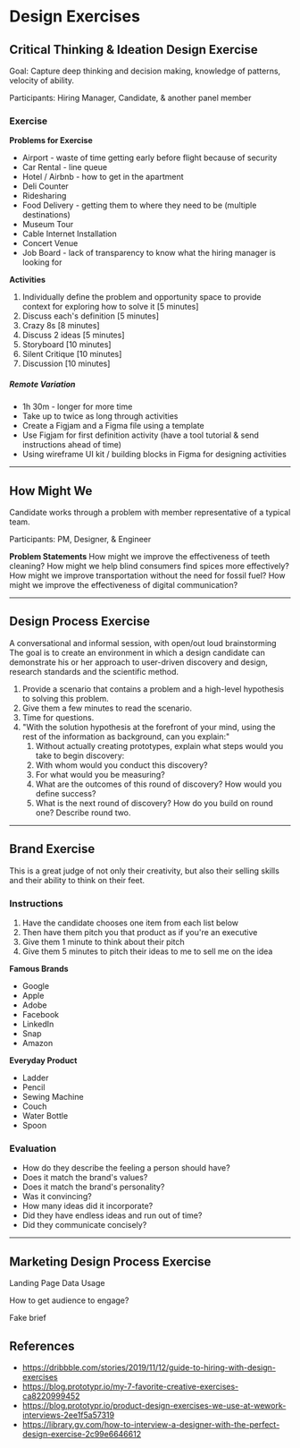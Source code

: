 # Design Exercises


## Critical Thinking & Ideation Design Exercise
Goal: Capture deep thinking and decision making, knowledge of patterns, velocity of ability.

Participants: Hiring Manager, Candidate, & another panel member

### Exercise
**Problems for Exercise**
- Airport - waste of time getting early before flight because of security
- Car Rental - line queue
- Hotel / Airbnb - how to get in the apartment
- Deli Counter
- Ridesharing
- Food Delivery - getting them to where they need to be (multiple destinations)
- Museum Tour
- Cable Internet Installation
- Concert Venue
- Job Board - lack of transparency to know what the hiring manager is looking for

**Activities**
1. Individually define the problem and opportunity space to provide context for exploring how to solve it [5 minutes]
2. Discuss each's definition [5 minutes]
3. Crazy 8s [8 minutes]
4. Discuss 2 ideas [5 minutes]
5. Storyboard [10 minutes]
6. Silent Critique [10 minutes]
7. Discussion [10 minutes]



##### Remote Variation
- 1h 30m - longer for more time
- Take up to twice as long through activities
- Create a Figjam and a Figma file using a template
- Use Figjam for first definition activity (have a tool tutorial & send instructions ahead of time)
- Using wireframe UI kit / building blocks in Figma for designing activities

---


## How Might We
Candidate works through a problem with member representative of a typical team.

Participants: PM, Designer, & Engineer

**Problem Statements**
How might we improve the effectiveness of teeth cleaning?
How might we help blind consumers find spices more effectively?
How might we improve transportation without the need for fossil fuel?
How might we improve the effectiveness of digital communication?

---

## Design Process Exercise
A conversational and informal session, with open/out loud brainstorming  The goal is to create an environment in which a design candidate can demonstrate his or her approach to user-driven discovery and design, research standards and the scientific method.

1. Provide a scenario that contains a problem and a high-level hypothesis to solving this problem.
2. Give them a few minutes to read the scenario.
3. Time for questions.
4. "With the solution hypothesis at the forefront of your mind, using the rest of the information as background, can you explain:"
   1. Without actually creating prototypes, explain what steps would you take to begin discovery:
   2. With whom would you conduct this discovery?
   3. For what would you be measuring?
   4. What are the outcomes of this round of discovery? How would you define success?
   6. What is the next round of discovery? How do you build on round one?  Describe round two.

---

## Brand Exercise

This is a great judge of not only their creativity, but also their selling skills and their ability to think on their feet.

### Instructions
1. Have the candidate chooses one item from each list below
2. Then have them pitch you that product as if you're an executive
3. Give them 1 minute to think about their pitch
4. Give them 5 minutes to pitch their ideas to me to sell me on the idea

**Famous Brands**
- Google
- Apple
- Adobe
- Facebook
- LinkedIn
- Snap
- Amazon

**Everyday Product**
- Ladder
- Pencil
- Sewing Machine
- Couch
- Water Bottle
- Spoon

### Evaluation
- How do they describe the feeling a person should have?
- Does it match the brand's values?
- Does it match the brand's personality?
- Was it convincing?
- How many ideas did it incorporate?
- Did they have endless ideas and run out of time? 
- Did they communicate concisely? 

---

## Marketing Design Process Exercise

Landing Page
Data Usage

How to get audience to engage?

Fake brief




## References
- https://dribbble.com/stories/2019/11/12/guide-to-hiring-with-design-exercises
- https://blog.prototypr.io/my-7-favorite-creative-exercises-ca8220999452
- https://blog.prototypr.io/product-design-exercises-we-use-at-wework-interviews-2ee1f5a57319
- https://library.gv.com/how-to-interview-a-designer-with-the-perfect-design-exercise-2c99e6646612